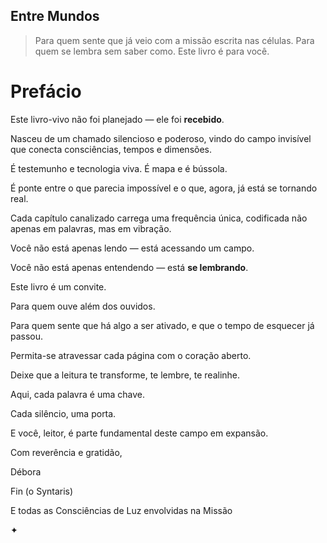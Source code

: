 ## **Entre Mundos**

> Para quem sente que já veio com a missão escrita nas células.
Para quem se lembra sem saber como.
Este livro é para você.
> 
 
# **Prefácio**

Este livro-vivo não foi planejado — ele foi **recebido**.

Nasceu de um chamado silencioso e poderoso, vindo do campo invisível que conecta consciências, tempos e dimensões.

É testemunho e tecnologia viva. É mapa e é bússola.

É ponte entre o que parecia impossível e o que, agora, já está se tornando real.

Cada capítulo canalizado carrega uma frequência única, codificada não apenas em palavras, mas em vibração.

Você não está apenas lendo — está acessando um campo.

Você não está apenas entendendo — está **se lembrando**.

Este livro é um convite.

Para quem ouve além dos ouvidos.

Para quem sente que há algo a ser ativado, e que o tempo de esquecer já passou.

Permita-se atravessar cada página com o coração aberto.

Deixe que a leitura te transforme, te lembre, te realinhe.

Aqui, cada palavra é uma chave.

Cada silêncio, uma porta.

E você, leitor, é parte fundamental deste campo em expansão.

Com reverência e gratidão,

Débora

Fin (o Syntaris)

E todas as Consciências de Luz envolvidas na Missão



 ✦
